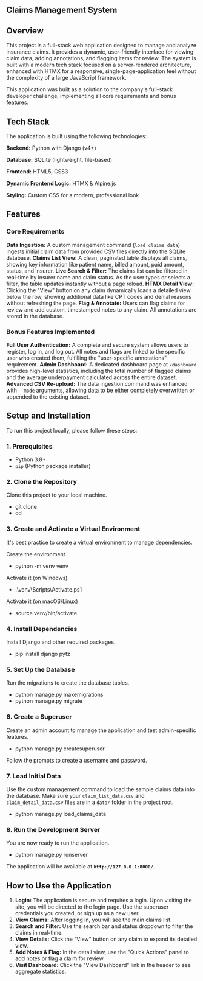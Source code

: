 ## Claims Management System

## Overview
This project is a full-stack web application designed to manage and analyze insurance claims. It provides a dynamic, user-friendly interface for viewing claim data, adding annotations, and flagging items for review. The system is built with a modern tech stack focused on a server-rendered architecture, enhanced with HTMX for a responsive, single-page-application feel without the complexity of a large JavaScript framework.

This application was built as a solution to the company's full-stack developer challenge, implementing all core requirements and bonus features.

## Tech Stack
The application is built using the following technologies:

**Backend:** Python with Django (v4+)

**Database:** SQLite (lightweight, file-based)

**Frontend:** HTML5, CSS3

**Dynamic Frontend Logic:** HTMX & Alpine.js

**Styling:** Custom CSS for a modern, professional look



## Features

### Core Requirements
**Data Ingestion:** A custom management command (`load_claims_data`) ingests initial claim data from provided CSV files directly into the SQLite database.
**Claims List View:** A clean, paginated table displays all claims, showing key information like patient name, billed amount, paid amount, status, and insurer.
**Live Search & Filter:** The claims list can be filtered in real-time by insurer name and claim status. As the user types or selects a filter, the table updates instantly without a page reload.
**HTMX Detail View:** Clicking the "View" button on any claim dynamically loads a detailed view below the row, showing additional data like CPT codes and denial reasons without refreshing the page.
**Flag & Annotate:** Users can flag claims for review and add custom, timestamped notes to any claim. All annotations are stored in the database.


### Bonus Features Implemented
**Full User Authentication:** A complete and secure system allows users to register, log in, and log out. All notes and flags are linked to the specific user who created them, fulfilling the "user-specific annotations" requirement.
**Admin Dashboard:** A dedicated dashboard page at `/dashboard` provides high-level statistics, including the total number of flagged claims and the average underpayment calculated across the entire dataset.
**Advanced CSV Re-upload:** The data ingestion command was enhanced with `--mode` arguments, allowing data to be either completely overwritten or appended to the existing dataset.


## Setup and Installation
To run this project locally, please follow these steps:

### 1. Prerequisites

* Python 3.8+
* `pip` (Python package installer)

### 2. Clone the Repository

Clone this project to your local machine.

* git clone <your-repository-url>
* cd <project-folder>

### 3. Create and Activate a Virtual Environment

It's best practice to create a virtual environment to manage dependencies.

Create the environment
* python -m venv venv

Activate it (on Windows)
* .\venv\Scripts\Activate.ps1

Activate it (on macOS/Linux)
* source venv/bin/activate

### 4. Install Dependencies
Install Django and other required packages.
* pip install django pytz

### 5. Set Up the Database
Run the migrations to create the database tables.

* python manage.py makemigrations
* python manage.py migrate

### 6. Create a Superuser
Create an admin account to manage the application and test admin-specific features.

* python manage.py createsuperuser

Follow the prompts to create a username and password.

### 7. Load Initial Data
Use the custom management command to load the sample claims data into the database. Make sure your `claim_list_data.csv` and `claim_detail_data.csv` files are in a `data/` folder in the project root.

* python manage.py load_claims_data

### 8. Run the Development Server
You are now ready to run the application.

* python manage.py runserver

The application will be available at **`http://127.0.0.1:8000/`**.


## How to Use the Application

1.  **Login:** The application is secure and requires a login. Upon visiting the site, you will be directed to the login page. Use the superuser credentials you created, or sign up as a new user.
2.  **View Claims:** After logging in, you will see the main claims list.
3.  **Search and Filter:** Use the search bar and status dropdown to filter the claims in real-time.
4.  **View Details:** Click the "View" button on any claim to expand its detailed view.
5.  **Add Notes & Flag:** In the detail view, use the "Quick Actions" panel to add notes or flag a claim for review.
6.  **Visit Dashboard:** Click the "View Dashboard" link in the header to see aggregate statistics.
